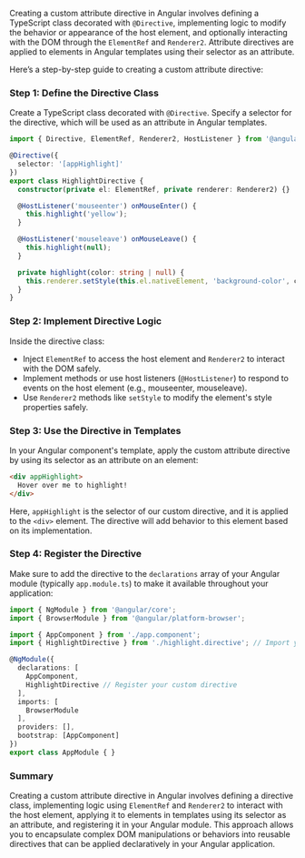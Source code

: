 Creating a custom attribute directive in Angular involves defining a TypeScript class decorated with `@Directive`, implementing logic to modify the behavior or appearance of the host element, and optionally interacting with the DOM through the `ElementRef` and `Renderer2`. Attribute directives are applied to elements in Angular templates using their selector as an attribute.

Here’s a step-by-step guide to creating a custom attribute directive:

### Step 1: Define the Directive Class

Create a TypeScript class decorated with `@Directive`. Specify a selector for the directive, which will be used as an attribute in Angular templates.

```typescript
import { Directive, ElementRef, Renderer2, HostListener } from '@angular/core';

@Directive({
  selector: '[appHighlight]'
})
export class HighlightDirective {
  constructor(private el: ElementRef, private renderer: Renderer2) {}

  @HostListener('mouseenter') onMouseEnter() {
    this.highlight('yellow');
  }

  @HostListener('mouseleave') onMouseLeave() {
    this.highlight(null);
  }

  private highlight(color: string | null) {
    this.renderer.setStyle(this.el.nativeElement, 'background-color', color);
  }
}
```

### Step 2: Implement Directive Logic

Inside the directive class:
- Inject `ElementRef` to access the host element and `Renderer2` to interact with the DOM safely.
- Implement methods or use host listeners (`@HostListener`) to respond to events on the host element (e.g., mouseenter, mouseleave).
- Use `Renderer2` methods like `setStyle` to modify the element's style properties safely.

### Step 3: Use the Directive in Templates

In your Angular component's template, apply the custom attribute directive by using its selector as an attribute on an element:

```html
<div appHighlight>
  Hover over me to highlight!
</div>
```

Here, `appHighlight` is the selector of our custom directive, and it is applied to the `<div>` element. The directive will add behavior to this element based on its implementation.

### Step 4: Register the Directive

Make sure to add the directive to the `declarations` array of your Angular module (typically `app.module.ts`) to make it available throughout your application:

```typescript
import { NgModule } from '@angular/core';
import { BrowserModule } from '@angular/platform-browser';

import { AppComponent } from './app.component';
import { HighlightDirective } from './highlight.directive'; // Import your custom directive

@NgModule({
  declarations: [
    AppComponent,
    HighlightDirective // Register your custom directive
  ],
  imports: [
    BrowserModule
  ],
  providers: [],
  bootstrap: [AppComponent]
})
export class AppModule { }
```

### Summary

Creating a custom attribute directive in Angular involves defining a directive class, implementing logic using `ElementRef` and `Renderer2` to interact with the host element, applying it to elements in templates using its selector as an attribute, and registering it in your Angular module. This approach allows you to encapsulate complex DOM manipulations or behaviors into reusable directives that can be applied declaratively in your Angular application.